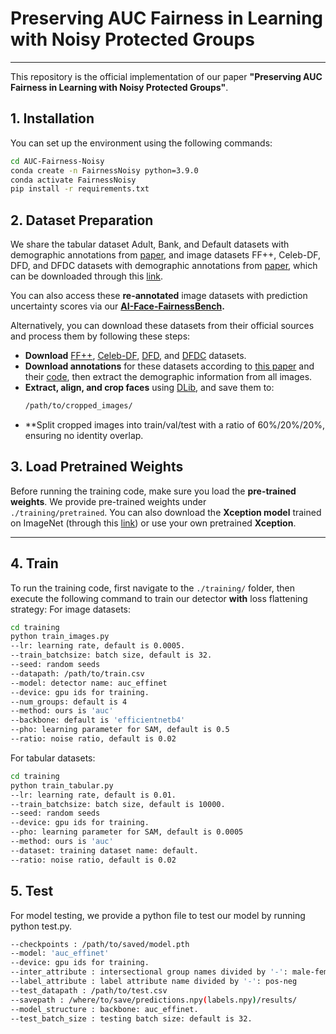 # Preserving AUC Fairness in Learning with Noisy Protected Groups
---

This repository is the official implementation of our paper **"Preserving AUC Fairness in Learning with Noisy Protected Groups"**.

## 1. Installation

You can set up the environment using the following commands:

```bash
cd AUC-Fairness-Noisy
conda create -n FairnessNoisy python=3.9.0
conda activate FairnessNoisy
pip install -r requirements.txt
```

## 2. Dataset Preparation

We share the tabular dataset Adult, Bank, and Default datasets with demographic annotations from [paper](https://arxiv.org/pdf/2208.10451), and image datasets FF++, Celeb-DF, DFD, and DFDC datasets with demographic annotations from [paper](https://arxiv.org/pdf/2208.05845.pdf), which can be downloaded through this [link](https://purdue0-my.sharepoint.com/:f:/g/personal/lin1785_purdue_edu/EtMK0nfxMldAikDxesIo6ckBVHMME1iIV1id_ZsbM9hsqg?e=WayYoy).

You can also access these **re-annotated** image datasets with prediction uncertainty scores via our **[AI-Face-FairnessBench](#).**

Alternatively, you can download these datasets from their official sources and process them by following these steps:

- **Download** [FF++](https://github.com/ondyari/FaceForensics), [Celeb-DF](https://github.com/yuezunli/celeb-deepfakeforensics), [DFD](https://ai.googleblog.com/2019/09/contributing-data-to-deepfake-detection.html), and [DFDC](https://ai.facebook.com/datasets/dfdc/) datasets.
- **Download annotations** for these datasets according to [this paper](https://arxiv.org/pdf/2208.05845.pdf) and their [code](https://github.com/pterhoer/DeepFakeAnnotations), then extract the demographic information from all images.
- **Extract, align, and crop faces** using [DLib](https://www.jmlr.org/papers/volume10/king09a/king09a.pdf), and save them to:
  ```bash
  /path/to/cropped_images/
- **Split cropped images into train/val/test with a ratio of 60%/20%/20%, ensuring no identity overlap.

## 3. Load Pretrained Weights

Before running the training code, make sure you load the **pre-trained weights**. We provide pre-trained weights under  
`./training/pretrained`. You can also download the **Xception model** trained on ImageNet (through this [link](#)) or use your own pretrained **Xception**.

---

## 4. Train

To run the training code, first navigate to the `./training/` folder, then execute the following command to train our detector **with** loss flattening strategy:
For image datasets:

```bash
cd training
python train_images.py
--lr: learning rate, default is 0.0005.
--train_batchsize: batch size, default is 32.
--seed: random seeds
--datapath: /path/to/train.csv
--model: detector name: auc_effinet
--device: gpu ids for training.
--num_groups: default is 4
--method: ours is 'auc'
--backbone: default is 'efficientnetb4'
--pho: learning parameter for SAM, default is 0.5
--ratio: noise ratio, default is 0.02
```

For tabular datasets:

```bash
cd training
python train_tabular.py
--lr: learning rate, default is 0.01.
--train_batchsize: batch size, default is 10000.
--seed: random seeds
--device: gpu ids for training.
--pho: learning parameter for SAM, default is 0.0005
--method: ours is 'auc'
--dataset: training dataset name: default.
--ratio: noise ratio, default is 0.02
```


## 5. Test
For model testing, we provide a python file to test our model by running python test.py.

```bash
--checkpoints : /path/to/saved/model.pth
--model: 'auc_effinet'
--device: gpu ids for training.
--inter_attribute : intersectional group names divided by '-': male-female
--label_attribute : label attribute name divided by '-': pos-neg
--test_datapath : /path/to/test.csv
--savepath : /where/to/save/predictions.npy(labels.npy)/results/
--model_structure : backbone: auc_effinet.
--test_batch_size : testing batch size: default is 32.
```

